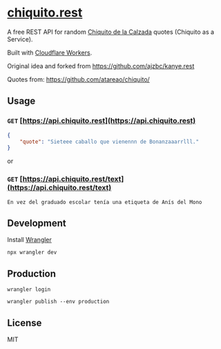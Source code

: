 # [chiquito.rest](https://chiquito.rest)

A free REST API for random [Chiquito de la Calzada](https://es.wikipedia.org/wiki/Chiquito_de_la_Calzada) quotes (Chiquito as a Service).

Built with [Cloudflare Workers](https://workers.cloudflare.com/).

Original idea and forked from https://github.com/ajzbc/kanye.rest

Quotes from: https://github.com/atareao/chiquito/

## Usage

### `GET` [https://api.chiquito.rest](https://api.chiquito.rest)

```json
{
    "quote": "Sieteee caballo que vienennn de Bonanzaaarrlll."
}
```

or

### `GET` [https://api.chiquito.rest/text](https://api.chiquito.rest/text)

```text
En vez del graduado escolar tenía una etiqueta de Anís del Mono
```

## Development

Install [Wrangler](https://developers.cloudflare.com/workers/wrangler/get-started/#installation)

```shell
npx wrangler dev
```

## Production

```shell
wrangler login

wrangler publish --env production
```

## License

MIT
